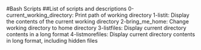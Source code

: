 #Bash Scripts
##List of scripts and descriptions
0-current_working_directory: Print path of working directory
1-listit: Display the contents of the current working directory
2-bring_me_home: Change working directory to home directory
3-listfiles: Display current directory contents in a long format
4-listmorefiles: Display current directory contents in long format, including hidden files
